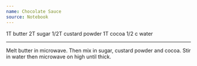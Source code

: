 ```yaml
---
name: Chocolate Sauce
source: Notebook
---
```


1T butter
2T sugar
1/2T custard powder
1T cocoa
1/2 c water

---

Melt butter in microwave.  Then mix in sugar, custard powder and cocoa.  Stir in water then microwave on high until thick.


